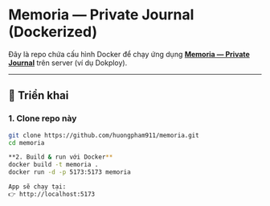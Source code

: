 # Memoria — Private Journal (Dockerized)

Đây là repo chứa cấu hình Docker để chạy ứng dụng **[Memoria — Private Journal](https://github.com/xp4u1/memoria)** trên server (ví dụ Dokploy).

---

## 🚀 Triển khai

### 1. Clone repo này
```bash
git clone https://github.com/huongpham911/memoria.git
cd memoria

**2. Build & run với Docker**
docker build -t memoria .
docker run -d -p 5173:5173 memoria

App sẽ chạy tại:
👉 http://localhost:5173
